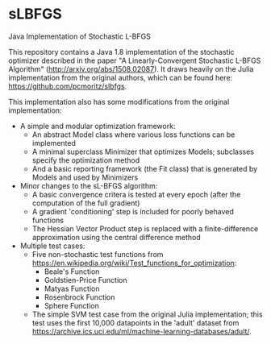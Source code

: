 # sLBFGS
Java Implementation of Stochastic L-BFGS

This repository contains a Java 1.8 implementation of the stochastic optimizer described in the paper "A Linearly-Convergent Stochastic L-BFGS Algorithm" (http://arxiv.org/abs/1508.02087). It draws heavily on the Julia implementation from the original authors, which can be found here: https://github.com/pcmoritz/slbfgs. 

This implementation also has some modifications from the original implementation:

- A simple and modular optimization framework: 
  - An abstract Model class where various loss functions can be implemented
  - A minimal superclass Minimizer that optimizes Models; subclasses specify the optimization method 
  - And a basic reporting framework (the Fit class) that is generated by Models and used by Minimizers
- Minor changes to the sL-BFGS algorithm:
  - A basic convergence critera is tested at every epoch (after the computation of the full gradient)
  - A gradient 'conditioning' step is included for poorly behaved functions
  - The Hessian Vector Product step is replaced with a finite-difference approximation using the central difference method
- Multiple test cases:
  - Five non-stochastic test functions from https://en.wikipedia.org/wiki/Test_functions_for_optimization:
    - Beale's Function
    - Goldstien-Price Function
    - Matyas Function
    - Rosenbrock Function
    - Sphere Function
  - The simple SVM test case from the original Julia implementation; this test uses the first 10,000 datapoints in the 'adult' dataset from https://archive.ics.uci.edu/ml/machine-learning-databases/adult/.
